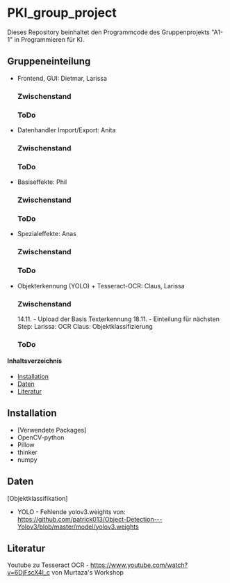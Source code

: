 # PKI_group_project
Dieses Repository beinhaltet den Programmcode des Gruppenprojekts "A1-1" in Programmieren für KI.

## Gruppeneinteilung
- Frontend, GUI: Dietmar, Larissa
  ### Zwischenstand
  ### ToDo
  
- Datenhandler Import/Export: Anita
  ### Zwischenstand
  ### ToDo
  
- Basiseffekte: Phil
  ### Zwischenstand
  ### ToDo
  
- Spezialeffekte: Anas
  ### Zwischenstand
  ### ToDo
  
- Objekterkennung (YOLO) + Tesseract-OCR: Claus, Larissa
  ### Zwischenstand
  14.11. - Upload der Basis Texterkennung
  18.11. - Einteilung für nächsten Step: Larissa: OCR  Claus: Objektklassifizierung
  ### ToDo

#### Inhaltsverzeichnis
- [Installation](#installation)
- [Daten](#daten)
- [Literatur](#literatur)

## Installation
- [Verwendete Packages]
- OpenCV-python
- Pillow
- thinker
- numpy

## Daten
[Objektklassifikation]
- YOLO - Fehlende yolov3.weights von: https://github.com/patrick013/Object-Detection---Yolov3/blob/master/model/yolov3.weights

## Literatur
Youtube zu Tesseract OCR - https://www.youtube.com/watch?v=6DjFscX4I_c von Murtaza's Workshop


